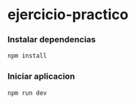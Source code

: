 # ejercicio-practico
### Instalar dependencias
```sh
npm install
```

### Iniciar aplicacion
```sh
npm run dev
```

